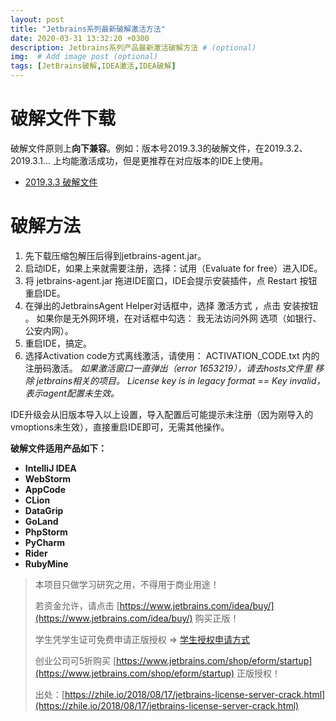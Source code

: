 ```yaml
---
layout: post
title: "Jetbrains系列最新破解激活方法"
date: 2020-03-31 13:32:20 +0300
description: Jetbrains系列产品最新激活破解方法 # (optional)
img:  # Add image post (optional)
tags: [JetBrains破解,IDEA激活,IDEA破解] 
---
```


# 破解文件下载

破解文件原则上**向下兼容**。例如：版本号2019.3.3的破解文件，在2019.3.2、2019.3.1... 上均能激活成功，但是更推荐在对应版本的IDE上使用。



- <a href="https://github.com/Zephyr006/zephyr006.github.io/tree/master/_attachments/jetbrains/2019-3-3.zip" target="_blank" title="点击下载">2019.3.3 破解文件</a>

# 破解方法

1. 先下载压缩包解压后得到jetbrains-agent.jar。
2. 启动IDE，如果上来就需要注册，选择：试⽤（Evaluate for free）进⼊IDE。
3. 将 jetbrains-agent.jar 拖进IDE窗⼝，IDE会提示安装插件，点 Restart 按钮重启IDE。
4. 在弹出的JetbrainsAgent Helper对话框中，选择 激活⽅式 ，点击 安装按钮 。
    如果你是⽆外⽹环境，在对话框中勾选： 我⽆法访问外⽹ 选项（如银⾏、公安内⽹）。
5. 重启IDE，搞定。
6. 选择Activation code⽅式离线激活，请使⽤： ACTIVATION_CODE.txt 内的注册码激活。
    *如果激活窗⼝⼀直弹出（error 1653219），请去hosts⽂件⾥ 移除 jetbrains相关的项⽬。*
    *License key is in legacy format == Key invalid，表示agent配置未⽣效。*

IDE升级会从旧版本导⼊以上设置，导⼊配置后可能提示未注册（因为刚导⼊的vmoptions未⽣效），直接重启IDE即可，⽆需其他操作。



**破解文件适用产品如下：**

- **IntelliJ IDEA** 
- **WebStorm** 
- **AppCode** 
- **CLion** 
- **DataGrip** 
- **GoLand** 
- **PhpStorm** 
- **PyCharm** 
- **Rider** 
- **RubyMine** 


> 本项⽬只做学习研究之⽤，不得⽤于商业⽤途！
>
> 若资⾦允许，请点击 [https://www.jetbrains.com/idea/buy/](https://www.jetbrains.com/idea/buy/) 购买正版！
>
> 学⽣凭学⽣证可免费申请正版授权 => [学⽣授权申请⽅式](https://sales.jetbrains.com/hc/zh-cn/articles/207154369-学⽣授权申请⽅式)
>
> 创业公司可5折购买 [https://www.jetbrains.com/shop/eform/startup](https://www.jetbrains.com/shop/eform/startup) 正版授权！
>
> 出处：[https://zhile.io/2018/08/17/jetbrains-license-server-crack.html](https://zhile.io/2018/08/17/jetbrains-license-server-crack.html)

